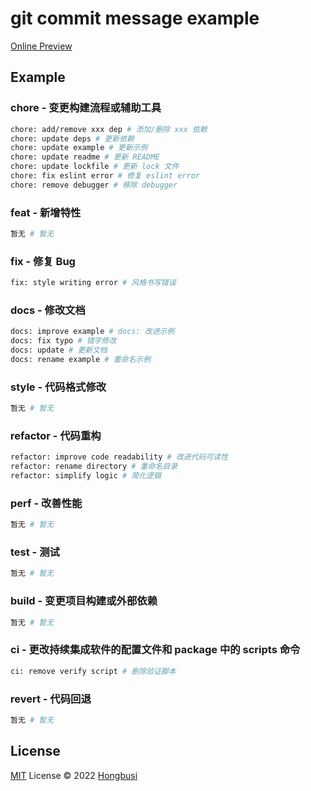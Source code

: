 # git commit message example

[Online Preview](https://git.hongbusi.com)

<!-- example-start -->

## Example 

### chore - 变更构建流程或辅助工具

``` bash
chore: add/remove xxx dep # 添加/删除 xxx 依赖
chore: update deps # 更新依赖
chore: update example # 更新示例
chore: update readme # 更新 README
chore: update lockfile # 更新 lock 文件
chore: fix eslint error # 修复 eslint error
chore: remove debugger # 移除 debugger
```

### feat - 新增特性

``` bash
暂无 # 暂无
```

### fix - 修复 Bug

``` bash
fix: style writing error # 风格书写错误
```

### docs - 修改文档

``` bash
docs: improve example # docs: 改进示例
docs: fix typo # 错字修改
docs: update # 更新文档
docs: rename example # 重命名示例
```

### style - 代码格式修改

``` bash
暂无 # 暂无
```

### refactor - 代码重构

``` bash
refactor: improve code readability # 改进代码可读性
refactor: rename directory # 重命名目录
refactor: simplify logic # 简化逻辑
```

### perf - 改善性能

``` bash
暂无 # 暂无
```

### test - 测试

``` bash
暂无 # 暂无
```

### build - 变更项目构建或外部依赖

``` bash
暂无 # 暂无
```

### ci - 更改持续集成软件的配置文件和 package 中的 scripts 命令

``` bash
ci: remove verify script # 删除验证脚本
```

### revert - 代码回退

``` bash
暂无 # 暂无
```

<!-- example-end -->

## License

[MIT](./LICENSE) License © 2022 [Hongbusi](https://github.com/Hongbusi) 
